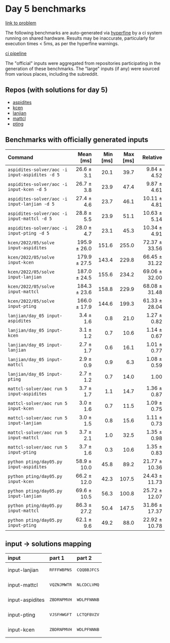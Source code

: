 # Day 5 benchmarks

[link to problem](http://adventofcode.com/2022/day/5)

The following benchmarks are auto-generated via [hyperfine](https://github.com/sharkdp/hyperfine) by a ci system running on shared hardware. Results may be inaccurate, particularly for execution times < 5ms, as per the hyperfine warnings.

[ci pipeline](http://ci.papercode.net:8080/teams/aoc2022/pipelines/aoc-compare-2022)

The "official" inputs were aggregated from repositories participating in the generation of these benchmarks. The "large" inputs (if any) were sourced from various places, including the subreddit.

## Repos (with solutions for day 5)


- [aspidites](https://github.com/aspidites/aoc2022)
- [kcen](https://github.com/kcen/AdventOfCode)
- [lanjian](https://github.com/LanJian/aoc-2022)
- [mattcl](https://github.com/mattcl/aoc2022)
- [pting](https://github.com/pting/aoc2022)

## Benchmarks with officially generated inputs
| Command | Mean [ms] | Min [ms] | Max [ms] | Relative |
|:---|---:|---:|---:|---:|
| `aspidites-solver/aoc -i input-aspidites -d 5` | 26.6 ± 3.1 | 20.1 | 39.7 | 9.84 ± 4.52 |
| `aspidites-solver/aoc -i input-kcen -d 5` | 26.7 ± 3.8 | 23.9 | 47.4 | 9.87 ± 4.61 |
| `aspidites-solver/aoc -i input-lanjian -d 5` | 27.4 ± 4.6 | 23.7 | 46.1 | 10.11 ± 4.81 |
| `aspidites-solver/aoc -i input-mattcl -d 5` | 28.8 ± 5.5 | 23.9 | 51.1 | 10.63 ± 5.14 |
| `aspidites-solver/aoc -i input-pting -d 5` | 28.0 ± 4.7 | 23.1 | 45.3 | 10.34 ± 4.91 |
| `kcen/2022/05/solve input-aspidites` | 195.9 ± 26.0 | 151.6 | 255.0 | 72.37 ± 33.56 |
| `kcen/2022/05/solve input-kcen` | 179.9 ± 27.5 | 143.4 | 229.8 | 66.45 ± 31.22 |
| `kcen/2022/05/solve input-lanjian` | 187.0 ± 24.5 | 155.6 | 234.2 | 69.06 ± 32.00 |
| `kcen/2022/05/solve input-mattcl` | 184.3 ± 23.6 | 158.8 | 229.9 | 68.08 ± 31.48 |
| `kcen/2022/05/solve input-pting` | 166.0 ± 17.9 | 144.6 | 199.3 | 61.33 ± 28.04 |
| `lanjian/day_05 input-aspidites` | 3.4 ± 1.6 | 0.8 | 21.0 | 1.27 ± 0.82 |
| `lanjian/day_05 input-kcen` | 3.1 ± 1.2 | 0.7 | 10.6 | 1.14 ± 0.67 |
| `lanjian/day_05 input-lanjian` | 2.7 ± 1.7 | 0.6 | 16.1 | 1.01 ± 0.77 |
| `lanjian/day_05 input-mattcl` | 2.9 ± 0.9 | 0.9 | 6.3 | 1.08 ± 0.59 |
| `lanjian/day_05 input-pting` | 2.7 ± 1.2 | 0.7 | 14.0 | 1.00 |
| `mattcl-solver/aoc run 5 input-aspidites` | 3.7 ± 1.7 | 1.1 | 14.7 | 1.36 ± 0.87 |
| `mattcl-solver/aoc run 5 input-kcen` | 3.0 ± 1.6 | 0.7 | 11.5 | 1.09 ± 0.75 |
| `mattcl-solver/aoc run 5 input-lanjian` | 3.0 ± 1.5 | 0.8 | 15.6 | 1.11 ± 0.73 |
| `mattcl-solver/aoc run 5 input-mattcl` | 3.7 ± 2.1 | 1.0 | 32.5 | 1.35 ± 0.98 |
| `mattcl-solver/aoc run 5 input-pting` | 3.7 ± 1.6 | 0.3 | 10.6 | 1.35 ± 0.83 |
| `python pting/day05.py input-aspidites` | 58.9 ± 10.0 | 45.8 | 89.2 | 21.77 ± 10.36 |
| `python pting/day05.py input-kcen` | 66.2 ± 12.0 | 42.3 | 107.5 | 24.43 ± 11.73 |
| `python pting/day05.py input-lanjian` | 69.6 ± 10.5 | 56.3 | 100.8 | 25.72 ± 12.07 |
| `python pting/day05.py input-mattcl` | 86.3 ± 27.2 | 50.4 | 147.5 | 31.86 ± 17.37 |
| `python pting/day05.py input-pting` | 62.1 ± 9.6 | 49.2 | 88.0 | 22.92 ± 10.78 |

## input -> solutions mapping
|input|part 1|part 2|
|:---|:---|:---|
|input-lanjian|<pre>RFFFWBPNS</pre>|<pre>CQQBBJFCS</pre>|
|input-mattcl|<pre>VQZNJMWTR</pre>|<pre>NLCDCLVMQ</pre>|
|input-aspidites|<pre>ZBDRNPMVH</pre>|<pre>WDLPFNNNB</pre>|
|input-pting|<pre>VJSFHWGFT</pre>|<pre>LCTQFBVZV</pre>|
|input-kcen|<pre>ZBDRNPMVH</pre>|<pre>WDLPFNNNB</pre>|

